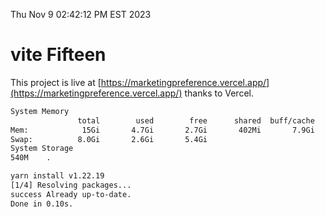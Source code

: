 Thu Nov  9 02:42:12 PM EST 2023

# vite Fifteen


This project is live at [https://marketingpreference.vercel.app/](https://marketingpreference.vercel.app/) thanks to Vercel.

```bash
System Memory
               total        used        free      shared  buff/cache   available
Mem:            15Gi       4.7Gi       2.7Gi       402Mi       7.9Gi       9.8Gi
Swap:          8.0Gi       2.6Gi       5.4Gi
System Storage
540M	.
```
```bash
yarn install v1.22.19
[1/4] Resolving packages...
success Already up-to-date.
Done in 0.10s.
```
